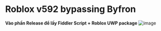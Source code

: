 # Roblox v592 bypassing Byfron
**Vào phần Release để lấy Fiddler Script + Roblox UWP package**
![image](https://github.com/longudesu1111/roblox-592/assets/118007825/cc91a0c2-cde4-4e49-8ec4-4f7891778850)

<h1
**Fiddler script để dưới phần README.md**
*Nếu gặp vấn đề gì có thể Pull issues hoặc Discord 0nura*
> 

